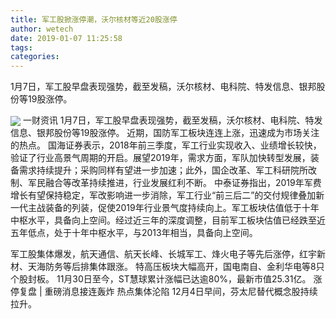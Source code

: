```yaml
---
title: 军工股掀涨停潮，沃尔核材等近20股涨停
author: wetech
date: 2019-01-07 11:25:58
tags: 
categories: 
---
```

1月7日，军工股早盘表现强势，截至发稿，沃尔核材、电科院、特发信息、银邦股份等19股涨停。
<!-- more -->
<img align="center" border="0" src="https://imgcdn.yicai.com/uppics/images/2019/01/4d766393939071d29dedcb31027b5647.jpg" />
一财资讯
1月7日，军工股早盘表现强势，截至发稿，沃尔核材、电科院、特发信息、银邦股份等19股涨停。
近期，国防军工板块连连上涨，迅速成为市场关注的热点。
国海证券表示，2018年前三季度，军工行业实现收入、业绩增长较快，验证了行业高景气周期的开启。展望2019年，需求方面，军队加快转型发展，装备需求持续提升；采购同样有望进一步加速；此外，国企改革、军工科研院所改制、军民融合等改革持续推进，行业发展红利不断。
中泰证券指出，2019年军费增长有望保持稳定，军改影响进一步消除，军工行业“前三后二”的交付规律叠加新一代主战装备的列装，促使2019年行业景气度持续向上。军工板块估值低于十年中枢水平，具备向上空间。经过近三年的深度调整，目前军工板块估值已经跌至近五年低点，处于十年中枢水平，与2013年相当，具备向上空间。
 
 
军工股集体爆发，航天通信、航天长峰、长城军工、烽火电子等先后涨停，红宇新材、天海防务等后排集体跟涨。
特高压板块大幅高开，国电南自、金利华电等8只个股封板。
11月30日至今，ST慧球累计涨幅已达逾80%，最新市值25.31亿。
涨停复盘 | 重磅消息接连轰炸 热点集体沦陷
12月4日早间，芬太尼替代概念股持续拉升。
